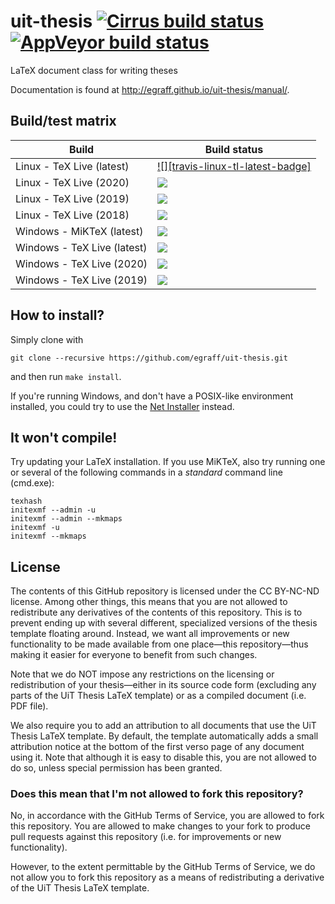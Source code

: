 uit-thesis [![Cirrus build status][cirrus-badge]][cirrus-url] [![AppVeyor build status][appveyor-badge]][appveyor-url]
==========

[cirrus-badge]: https://api.cirrus-ci.com/github/egraff/uit-thesis.svg?branch=master
[cirrus-url]: https://cirrus-ci.com/github/egraff/uit-thesis
[appveyor-badge]: https://ci.appveyor.com/api/projects/status/geocvslth4hd2xl2/branch/master?svg=true
[appveyor-url]: https://ci.appveyor.com/project/egraff/uit-thesis/branch/master

LaTeX document class for writing theses

Documentation is found at http://egraff.github.io/uit-thesis/manual/.

Build/test matrix
--

| Build                       | Build status                                       |
| --------------------------- | -------------------------------------------------- |
| Linux - TeX Live (latest)   | [![][travis-linux-tl-latest-badge]](#)             |
| Linux - TeX Live (2020)     | [![][cirrus-linux-tl-2020-badge]][cirrus-url]      |
| Linux - TeX Live (2019)     | [![][cirrus-linux-tl-2019-badge]][cirrus-url]      |
| Linux - TeX Live (2018)     | [![][cirrus-linux-tl-2018-badge]][cirrus-url]      |
| Windows - MiKTeX (latest)   | [![][appveyor-miktex-latest-badge]](#)             |
| Windows - TeX Live (latest) | [![][appveyor-texlive-latest-badge]](#)            |
| Windows - TeX Live (2020)   | [![][appveyor-texlive-2020-badge]](#)              |
| Windows - TeX Live (2019)   | [![][appveyor-texlive-2019-badge]](#)              |

[cirrus-linux-tl-2020-badge]: https://api.cirrus-ci.com/github/egraff/uit-thesis.svg?task=Linux%20-%20TeX%20Live%202020
[cirrus-linux-tl-2019-badge]: https://api.cirrus-ci.com/github/egraff/uit-thesis.svg?task=Linux%20-%20TeX%20Live%202019
[cirrus-linux-tl-2018-badge]: https://api.cirrus-ci.com/github/egraff/uit-thesis.svg?task=Linux%20-%20TeX%20Live%202018

[appveyor-miktex-latest-badge]: https://appveyor-matrix-badges.herokuapp.com/repos/egraff/uit-thesis/branch/master/1
[appveyor-texlive-latest-badge]: https://appveyor-matrix-badges.herokuapp.com/repos/egraff/uit-thesis/branch/master/2
[appveyor-texlive-2020-badge]: https://appveyor-matrix-badges.herokuapp.com/repos/egraff/uit-thesis/branch/master/3
[appveyor-texlive-2019-badge]: https://appveyor-matrix-badges.herokuapp.com/repos/egraff/uit-thesis/branch/master/4

How to install?
--
Simply clone with
```
git clone --recursive https://github.com/egraff/uit-thesis.git
```
and then run ``make install``.

If you're running Windows, and don't have a POSIX-like environment installed, you could try to use the [Net Installer](https://github.com/egraff/uit-thesis-installer/releases/tag/v2.0.1) instead.


It won't compile!
--
Try updating your LaTeX installation. If you use MiKTeX, also try running one or several of the following commands in a *standard* command line (cmd.exe):
```
texhash
initexmf --admin -u
initexmf --admin --mkmaps
initexmf -u
initexmf --mkmaps
```

## License
The contents of this GitHub repository is licensed under the CC BY-NC-ND license.
Among other things, this means that you are not allowed to redistribute any derivatives of the contents of this repository.
This is to prevent ending up with several different, specialized versions of the thesis template floating around.
Instead, we want all improvements or new functionality to be made available from one place—this repository—thus making it easier for everyone to benefit from such changes.

Note that we do NOT impose any restrictions on the licensing or redistribution of your thesis—either in its source code form (excluding any parts of the UiT Thesis LaTeX template) or as a compiled document (i.e. PDF file).

We also require you to add an attribution to all documents that use the UiT Thesis LaTeX template.
By default, the template automatically adds a small attribution notice at the bottom of the first verso page of any document using it.
Note that although it is easy to disable this, you are not allowed to do so, unless special permission has been granted.


### Does this mean that I'm not allowed to fork this repository?

No, in accordance with the GitHub Terms of Service, you are allowed to fork this repository.
You are allowed to make changes to your fork to produce pull requests against this repository (i.e. for improvements or new functionality).

However, to the extent permittable by the GitHub Terms of Service, we do not allow you to fork this repository as a means of redistributing a derivative of the UiT Thesis LaTeX template.
